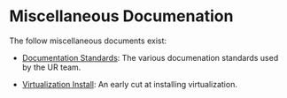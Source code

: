 # Miscellaneous Documenation

The follow miscellaneous documents exist:

* [Documentation Standards](doc_standard/doc_standard.md):
  The various documenation standards used by the UR team.

* [Virtualization Install](install_virtualization/install_virtualization.md):
  An early cut at installing virtualization.
